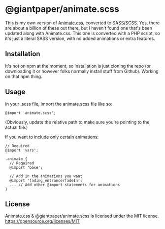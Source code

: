 # @giantpaper/animate.scss

This is my own version of [Animate.css](http://daneden.github.io/animate.css/), converted to SASS/SCSS. Yes, there are about a billion of these out there, but I haven't found one that's been updated along with Animate.css. This one is converted with a PHP script, so it's just a literal SASS version, with no added animations or extra features.

## Installation

It's not on npm at the moment, so installation is just cloning the repo (or downloading it or however folks normally install stuff from Github). Working on that npm thing.

## Usage

In your .scss file, import the animate.scss file like so:

    @import 'animate.scss';

(Obviously, update the relative path to make sure you're pointing to the actual file.)

If you want to include only certain animations:

    // Required
    @import 'vars';
  
    .animate {
      // Required
      @import 'base';
  
      // Add in the animations you want
      @import 'fading_entrance/fadeIn';
      ... // Add other @import statements for animations
    }

## License

Animate.css & @giantpaper/animate.scss is licensed under the MIT license. <https://opensource.org/licenses/MIT>
